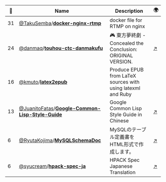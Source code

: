 |:star2: | Name | Description | 🌍|
|---|---|---|---|
|31|[@TakuSemba](https://github.com/TakuSemba)/[**docker-nginx-rtmp**](https://github.com/TakuSemba/docker-nginx-rtmp)|docker file for RTMP on nginx||
|24|[@danmaq](https://github.com/danmaq)/[**touhou-ctc-danmakufu**](https://github.com/danmaq/touhou-ctc-danmakufu)|🎮 東方夢終劇 - Concealed the Conclusion: ORIGINAL VERSION.|[:arrow_upper_right:](https://danmaq.com/!/thC/)|
|16|[@kmuto](https://github.com/kmuto)/[**latex2epub**](https://github.com/kmuto/latex2epub)|Produce EPUB from LaTeX sources with using latexml and Ruby||
|13|[@JuanitoFatas](https://github.com/JuanitoFatas)/[**Google-Common-Lisp-Style-Guide**](https://github.com/JuanitoFatas/Google-Common-Lisp-Style-Guide)|Google Common Lisp Style Guide in Chinese|[:arrow_upper_right:](https://juanitofatas.github.io/Google-Common-Lisp-Style-Guide/GoogleCLSG-zhTW.xml)|
|6|[@RyutaKojima](https://github.com/RyutaKojima)/[**MySQLSchemaDoc**](https://github.com/RyutaKojima/MySQLSchemaDoc)|MySQLのテーブル定義書をHTML形式で作成します。|[:arrow_upper_right:](https://ryutakojima.github.io/MySQLSchemaDoc/)|
|6|[@syucream](https://github.com/syucream)/[**hpack-spec-ja**](https://github.com/syucream/hpack-spec-ja)|HPACK Spec Japanese Translation|[:arrow_upper_right:](http://syucream.github.io/hpack-spec-ja/rfc7541-ja.html)|

